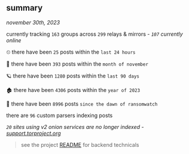 
## summary
_november 30th, 2023_

currently tracking `163` groups across `299` relays & mirrors - _`107` currently online_

⏲ there have been `25` posts within the `last 24 hours`

🦈 there have been `393` posts within the `month of november`

🪐 there have been `1280` posts within the `last 90 days`

🏚 there have been `4306` posts within the `year of 2023`

🦕 there have been `8996` posts `since the dawn of ransomwatch`

there are `96` custom parsers indexing posts

_`20` sites using v2 onion services are no longer indexed - [support.torproject.org](https://support.torproject.org/onionservices/v2-deprecation/)_

> see the project [README](https://github.com/joshhighet/ransomwatch#ransomwatch--) for backend technicals
